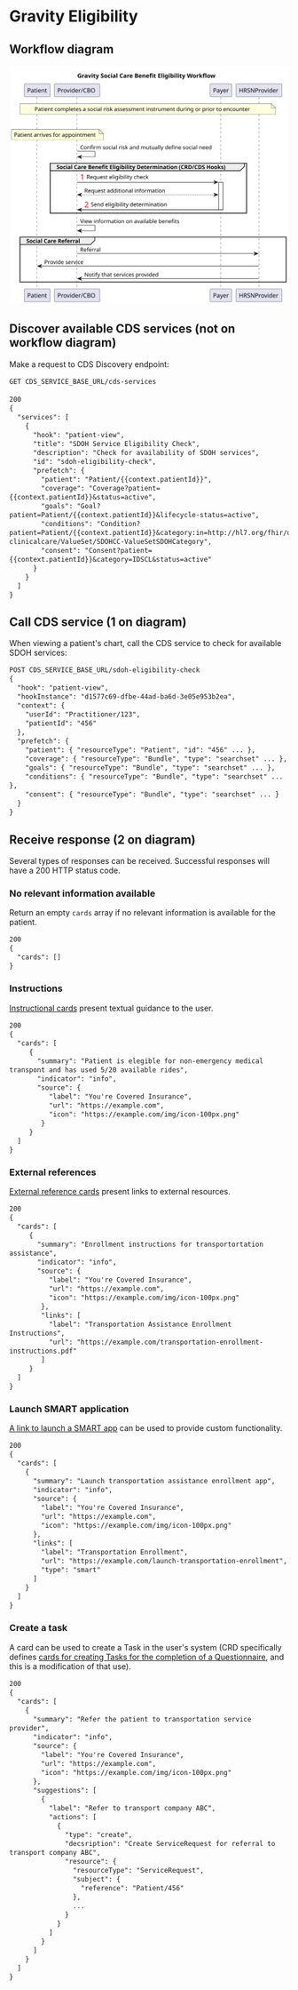 # Gravity Eligibility

## Workflow diagram
![Gravity eligibility workflow diagram](https://github.com/Gravity-SDOHCC/gravity-eligibility-connectathon/blob/main/gravity_workflow.svg)

## Discover available CDS services (not on workflow diagram)
Make a request to CDS Discovery endpoint:
```
GET CDS_SERVICE_BASE_URL/cds-services

200 
{
  "services": [
    {
      "hook": "patient-view",
      "title": "SDOH Service Eligibility Check",
      "description": "Check for availability of SDOH services",
      "id": "sdoh-eligibility-check",
      "prefetch": {
        "patient": "Patient/{{context.patientId}}",
        "coverage": "Coverage?patient={{context.patientId}}&status=active",
        "goals": "Goal?patient=Patient/{{context.patientId}}&lifecycle-status=active",
        "conditions": "Condition?patient=Patient/{{context.patientId}}&category:in=http://hl7.org/fhir/us/sdoh-clinicalcare/ValueSet/SDOHCC-ValueSetSDOHCategory",
        "consent": "Consent?patient={{context.patientId}}&category=IDSCL&status=active"
      }
    }
  ]
}
```

## Call CDS service (1 on diagram)
When viewing a patient's chart, call the CDS service to check for available SDOH
services:

```
POST CDS_SERVICE_BASE_URL/sdoh-eligibility-check
{
  "hook": "patient-view",
  "hookInstance": "d1577c69-dfbe-44ad-ba6d-3e05e953b2ea",
  "context": {
    "userId": "Practitioner/123",
    "patientId": "456"
  },
  "prefetch": {
    "patient": { "resourceType": "Patient", "id": "456" ... },
    "coverage": { "resourceType": "Bundle", "type": "searchset" ... },
    "goals": { "resourceType": "Bundle", "type": "searchset" ... },
    "conditions": { "resourceType": "Bundle", "type": "searchset" ... },
    "consent": { "resourceType": "Bundle", "type": "searchset" ... }
  }
}
```

## Receive response (2 on diagram)
Several types of responses can be received. Successful responses will have a 200
HTTP status code.

### No relevant information available
Return an empty `cards` array if no relevant information is available for the
patient.

```
200
{
  "cards": []
}
```

### Instructions
[Instructional
cards](http://www.hl7.org/fhir/us/davinci-crd/hooks.html#instructions) present
textual guidance to the user.

```
200
{
  "cards": [
     {
       "summary": "Patient is elegible for non-emergency medical transpont and has used 5/20 available rides",
       "indicator": "info",
       "source": {
          "label": "You're Covered Insurance",
          "url": "https://example.com",
          "icon": "https://example.com/img/icon-100px.png"
        }
     } 
  ]
}
```

### External references
[External reference
cards](http://www.hl7.org/fhir/us/davinci-crd/hooks.html#external-reference)
present links to external resources.

```
200
{
  "cards": [
     {
       "summary": "Enrollment instructions for transportortation assistance",
       "indicator": "info",
       "source": {
          "label": "You're Covered Insurance",
          "url": "https://example.com",
          "icon": "https://example.com/img/icon-100px.png"
        },
        "links": [
          "label": "Transportation Assistance Enrollment Instructions",
          "url": "https://example.com/transportation-enrollment-instructions.pdf"
        ]
     } 
  ]
}
```

### Launch SMART application
[A link to launch a SMART
app](http://www.hl7.org/fhir/us/davinci-crd/hooks.html#launch-smart-application)
can be used to provide custom functionality.

```
200
{
  "cards": [
    {
      "summary": "Launch transportation assistance enrollment app",
      "indicator": "info",
      "source": {
        "label": "You're Covered Insurance",
        "url": "https://example.com",
        "icon": "https://example.com/img/icon-100px.png"
      },
      "links": [
        "label": "Transportation Enrollment",
        "url": "https://example.com/launch-transportation-enrollment",
        "type": "smart"
      ]
    }
  ]
}
```

### Create a task
A card can be used to create a Task in the user's system (CRD specifically
defines [cards for creating Tasks for the completion of a
Questionnaire](http://www.hl7.org/fhir/us/davinci-crd/hooks.html#request-form-completion),
and this is a modification of that use).

```
200
{
  "cards": [
    {
      "summary": "Refer the patient to transportation service provider",
      "indicator": "info",
      "source": {
        "label": "You're Covered Insurance",
        "url": "https://example.com",
        "icon": "https://example.com/img/icon-100px.png"
      },
      "suggestions": [
        {
          "label": "Refer to transport company ABC",
          "actions": [
            {
              "type": "create",
              "decsription": "Create ServiceRequest for referral to transport company ABC",
              "resource": {
                "resourceType": "ServiceRequest",
                "subject": {
                  "reference": "Patient/456"
                },
                ...
              }
            }
          ]
        }
      ]
    }
  ]
}
```

